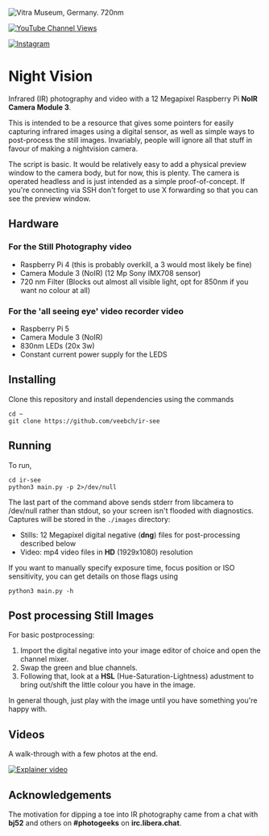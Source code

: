 
![Vitra Museum, Germany. 720nm](/images/vitrasmall.png)

[![YouTube Channel Views](https://img.shields.io/youtube/channel/views/UCz5BOU9J9pB_O0B8-rDjCWQ?label=YouTube&style=social)](https://www.youtube.com/channel/UCz5BOU9J9pB_O0B8-rDjCWQ)

[![Instagram](https://img.shields.io/badge/Instagram-E4405F?style=for-the-badge&logo=instagram&logoColor=white)](https://www.instagram.com/v_e_e_b/)


#  Night Vision

Infrared (IR) photography and video with a 12 Megapixel Raspberry Pi **NoIR Camera Module 3**. 

This is intended to be a resource that gives some pointers for easily capturing infrared images using a digital sensor, as well as simple ways to post-process the still images. Invariably, people will ignore all that stuff in favour of making a nightvision camera.

The script is basic. It would be relatively easy to add a physical preview window to the camera body, but for now, this is plenty. The camera is operated headless and is just intended as a simple proof-of-concept. If you're connecting via SSH don't forget to use X forwarding so that you can see the preview window.
 
## Hardware
### For the Still Photography video
- Raspberry Pi 4                (this is probably overkill, a 3 would most likely be fine)
- Camera Module 3 (NoIR)        (12 Mp Sony IMX708 sensor)
- 720 nm Filter                 (Blocks out almost all visible light, opt for 850nm if you want no colour at all)

### For the 'all seeing eye' video recorder video
- Raspberry Pi 5
- Camera Module 3 (NoIR)
- 830nm LEDs (20x 3w)
- Constant current power supply for the LEDS


## Installing

Clone this repository and install dependencies using the commands

``` 
cd ~
git clone https://github.com/veebch/ir-see
```


## Running

To run, 

``` 
cd ir-see
python3 main.py -p 2>/dev/null
```

The last part of the command above sends stderr from libcamera to /dev/null rather than stdout, so your screen isn't flooded with diagnostics. 
Captures will be stored in the `./images` directory:
- Stills: 12 Megapixel digital negative (**dng**) files for post-processing described below
- Video: mp4 video files in **HD** (1929x1080) resolution


If you want to manually specify exposure time, focus position or ISO sensitivity, you can get details on those flags using

```
python3 main.py -h
```

## Post processing Still Images

For basic postprocessing: 

1. Import the digital negative into your image editor of choice and open the channel mixer.
2. Swap the green and blue channels. 
3. Following that, look at a **HSL** (Hue-Saturation-Lightness) adustment to bring out/shift the little colour you have in the image.

In general though, just play with the image until you have something you're happy with.

## Videos

A walk-through with a few photos at the end.

[![Explainer video](http://img.youtube.com/vi/uvolslfKxfg/0.jpg)](http://www.youtube.com/watch?v=uvolslfKxfg "Video Title")

## Acknowledgements

The motivation for dipping a toe into IR photography came from a chat with **bj52** and others on **#photogeeks** on **irc.libera.chat**. 
